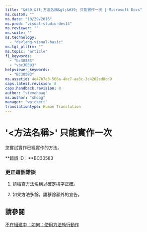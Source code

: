 ```yaml
---
title: "&#39;&lt;方法名稱&gt;&#39; 只能實作一次 | Microsoft Docs"
ms.custom: ""
ms.date: "10/29/2016"
ms.prod: "visual-studio-dev14"
ms.reviewer: ""
ms.suite: ""
ms.technology: 
  - "devlang-visual-basic"
ms.tgt_pltfrm: ""
ms.topic: "article"
f1_keywords: 
  - "bc30583"
  - "vbc30583"
helpviewer_keywords: 
  - "BC30583"
ms.assetid: 4e47b7a3-566a-4bc7-aa3c-3c4262ed8cd9
caps.latest.revision: 8
caps.handback.revision: 8
author: "stevehoag"
ms.author: "shoag"
manager: "wpickett"
translationtype: Human Translation
---
```

# &#39;&lt;方法名稱&gt;&#39; 只能實作一次
您嘗試實作已經實作的方法。  
  
 **錯誤 ID︰**BC30583  
  
### 更正這個錯誤  
  
1.  請檢查方法名稱以確定拼字正確。  
  
2.  如果方法多餘，請移除額外的宣告。  
  
## 請參閱  
 [不在組建中：如何：使用方法執行動作](http://msdn.microsoft.com/zh-tw/c5729e29-1042-44e8-904d-7b24e0d50b01)